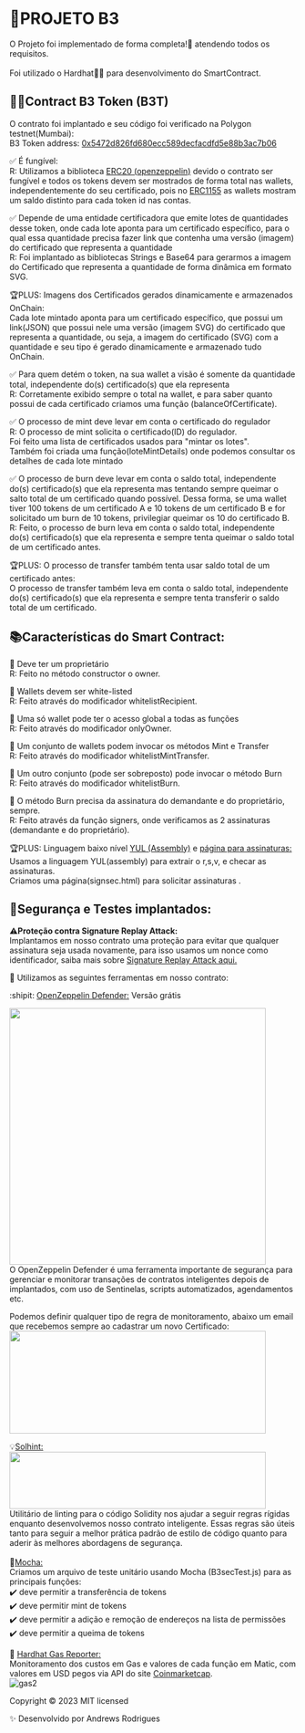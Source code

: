 # 📝PROJETO B3

O Projeto foi implementado de forma completa!🎉 atendendo todos os requisitos.  <br><br/>
Foi utilizado o Hardhat👷‍♂️ para desenvolvimento do SmartContract.<br/>

## 👨‍💻Contract B3 Token (B3T)
O contrato foi implantado e seu código foi verificado na Polygon testnet(Mumbai):<br/>
B3 Token address: [0x5472d826fd680ecc589decfacdfd5e88b3ac7b06](https://mumbai.polygonscan.com/address/0x5472d826fd680ecc589decfacdfd5e88b3ac7b06)
<br/>

✅ É fungível: <br/>
 R: Utilizamos a biblioteca [ERC20 (openzeppelin)](https://docs.openzeppelin.com/contracts/3.x/erc20) devido o contrato ser fungível e todos os tokens devem ser mostrados de forma total nas wallets, independentemente do seu certificado, pois no [ERC1155](https://docs.openzeppelin.com/contracts/3.x/erc1155) as wallets mostram um saldo distinto para cada token id nas contas.<br/>


✅ Depende de uma entidade certificadora  que emite lotes de quantidades desse token, onde cada lote aponta para um certificado específico, para o qual essa quantidade precisa fazer link que contenha uma versão (imagem) do certificado que representa a quantidade<br/>
R: Foi implantado as bibliotecas Strings e Base64 para gerarmos a imagem do Certificado que representa a quantidade de forma dinâmica em formato SVG.<br/>

🏆PLUS: Imagens dos Certificados gerados dinamicamente e armazenados OnChain:<br/>
Cada lote mintado aponta para um certificado específico, que possui um link(JSON) que possui nele uma versão (imagem SVG) do certificado que representa a quantidade, ou seja, a imagem do certificado (SVG) com a quantidade e seu tipo é gerado dinamicamente e armazenado tudo OnChain.

✅ Para quem detém o token, na sua wallet a visão é somente da quantidade total, independente do(s) certificado(s) que ela representa<br/>
R: Corretamente exibido sempre o total na wallet, e para saber quanto possui de cada certificado criamos uma função (balanceOfCertificate).

✅ O processo de mint deve levar em conta o certificado do regulador<br/>
R: O processo de mint solicita o certificado(ID) do regulador.<br/>
Foi feito uma lista de certificados usados para "mintar os lotes".<br/>
Também foi criada uma função(loteMintDetails) onde podemos consultar os detalhes de cada lote mintado</br>

✅ O processo de burn deve levar em conta o saldo total, independente do(s) certificado(s) que ela representa mas tentando sempre queimar o salto total de um certificado quando possível. Dessa forma, se uma wallet tiver 100 tokens de um certificado A e 10 tokens de um certificado B e for solicitado um burn de 10 tokens, privilegiar queimar os 10 do certificado B.<br/>
R: Feito, o processo de burn leva em conta o saldo total, independente do(s) certificado(s) que ela representa e sempre tenta queimar o saldo total de um certificado antes.<br/>

🏆PLUS: O processo de transfer também tenta usar saldo total de um certificado antes:<br/>
O processo de transfer também leva em conta o saldo total, independente do(s) certificado(s) que ela representa e sempre tenta transferir o saldo total de um certificado.<br/>

## 📚Características do Smart Contract:<br/>

🔹 Deve ter um proprietário<br/>
 R: Feito no método constructor o owner.<br/>

🔹 Wallets devem ser white-listed<br/>
 R: Feito através do modificador whitelistRecipient. <br/>

🔹 Uma só wallet pode ter o acesso global a todas as funções<br/>
 R: Feito através do modificador onlyOwner.<br/>

🔹 Um conjunto de wallets podem invocar os métodos Mint e Transfer<br/>
 R: Feito através do modificador whitelistMintTransfer. <br/>

🔹 Um outro conjunto (pode ser sobreposto) pode invocar o método Burn<br/>
 R: Feito através do modificador whitelistBurn. <br/>

🔹 O método Burn precisa da assinatura do demandante e do proprietário, sempre.<br/>
 R: Feito através da função signers, onde verificamos as 2 assinaturas (demandante e do proprietário).<br/>

 🏆PLUS: Linguagem baixo nível [YUL (Assembly)](https://docs.soliditylang.org/en/v0.8.20/yul.html) e [página para assinaturas:](https://ipfs.com.br/signsec4.html)<br/>
Usamos a linguagem YUL(assembly) para extrair o r,s,v, e checar as assinaturas. <br/>Criamos uma página(signsec.html) para solicitar assinaturas .
 
## 🚨Segurança e Testes implantados:<br/>

⚠️**Proteção contra Signature Replay Attack:**</BR>
Implantamos em nosso contrato uma proteção para evitar que qualquer assinatura seja usada novamente, para isso usamos um nonce como identificador, saiba mais sobre [Signature Replay Attack aqui.](https://celo.academy/t/solidity-vulnerabilities-signature-replay-attack/181)<br>

🔨 Utilizamos as seguintes ferramentas em nosso contrato:<br>

:shipit: [OpenZeppelin Defender:](https://www.openzeppelin.com/defender) Versão grátis<br/>

<img src="https://github.com/Andrewsnobre/b4/assets/11564122/c40cb1b4-bf04-4794-939a-c72ba03cb263" width="450" >

<br>
O OpenZeppelin Defender é uma ferramenta importante de segurança para gerenciar e monitorar transações de contratos inteligentes depois de implantados, com uso de Sentinelas, scripts automatizados, agendamentos etc.<br> 

Podemos definir qualquer tipo de regra de monitoramento, abaixo um email que recebemos sempre ao cadastrar um novo Certificado:<br><img src="https://github.com/Andrewsnobre/b4/assets/11564122/dead9819-37bd-4e4d-b62b-6ed1b828edd7" width="450" height="180">



💡[Solhint:](https://protofire.github.io/solhint/)<br/>
<img src="https://github.com/Andrewsnobre/b4/assets/11564122/8a1909da-9487-4635-8640-e24203f42ea3" width="450" height="100">
<br>
Utilitário de linting para o código Solidity nos ajudar a seguir regras rígidas enquanto desenvolvemos nosso contrato inteligente. Essas regras são úteis tanto para seguir a melhor prática padrão de estilo de código quanto para aderir às melhores abordagens de segurança.<br/><br/>
🚦[Mocha:](https://mochajs.org/)<br/>
Criamos um arquivo de teste unitário usando Mocha (B3secTest.js) para as principais funções:<br/>
    ✔️ deve permitir a transferência de tokens<br/>
    ✔️ deve permitir  mint de tokens<br/>
    ✔️ deve permitir a adição e remoção de endereços na lista de permissões<br/>
    ✔️ deve permitir a queima de tokens<br/>
    
   💸 [Hardhat Gas Reporter:](https://www.npmjs.com/package/hardhat-gas-reporter)<br>
    Monitoramento dos custos em Gas e valores de cada função em Matic, com valores em USD pegos via API do site [Coinmarketcap](https://coinmarketcap.com). 
<br>
![gas2](https://github.com/Andrewsnobre/b4/assets/11564122/9053f76d-86b1-4627-aada-4563b005faaa)    
       

Copyright © 2023
MIT licensed

✨ Desenvolvido por Andrews Rodrigues
